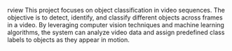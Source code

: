 rview
This project focuses on object classification in video sequences. The objective is to detect, identify, and classify different objects across frames in a video. By leveraging computer vision techniques and machine learning algorithms, the system can analyze video data and assign predefined class labels to objects as they appear in motion.
